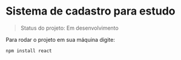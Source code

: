 # Sistema de cadastro para estudo

>Status do projeto: Em desenvolvimento

Para rodar o projeto em sua máquina digite:
```
npm install react
```
 
